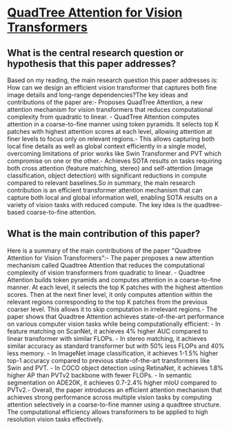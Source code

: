 # [QuadTree Attention for Vision Transformers](https://arxiv.org/abs/2201.02767v2)

## What is the central research question or hypothesis that this paper addresses?

Based on my reading, the main research question this paper addresses is: How can we design an efficient vision transformer that captures both fine image details and long-range dependencies?The key ideas and contributions of the paper are:- Proposes QuadTree Attention, a new attention mechanism for vision transformers that reduces computational complexity from quadratic to linear. - QuadTree Attention computes attention in a coarse-to-fine manner using token pyramids. It selects top K patches with highest attention scores at each level, allowing attention at finer levels to focus only on relevant regions.- This allows capturing both local fine details as well as global context efficiently in a single model, overcoming limitations of prior works like Swin Transformer and PVT which compromise on one or the other.- Achieves SOTA results on tasks requiring both cross attention (feature matching, stereo) and self-attention (image classification, object detection) with significant reductions in compute compared to relevant baselines.So in summary, the main research contribution is an efficient transformer attention mechanism that can capture both local and global information well, enabling SOTA results on a variety of vision tasks with reduced compute. The key idea is the quadtree-based coarse-to-fine attention.


## What is the main contribution of this paper?

Here is a summary of the main contributions of the paper "Quadtree Attention for Vision Transformers":- The paper proposes a new attention mechanism called Quadtree Attention that reduces the computational complexity of vision transformers from quadratic to linear. - Quadtree Attention builds token pyramids and computes attention in a coarse-to-fine manner. At each level, it selects the top K patches with the highest attention scores. Then at the next finer level, it only computes attention within the relevant regions corresponding to the top K patches from the previous coarser level. This allows it to skip computation in irrelevant regions.- The paper shows that Quadtree Attention achieves state-of-the-art performance on various computer vision tasks while being computationally efficient:    - In feature matching on ScanNet, it achieves 4% higher AUC compared to linear transformer with similar FLOPs.    - In stereo matching, it achieves similar accuracy as standard transformer but with 50% less FLOPs and 40% less memory.    - In ImageNet image classification, it achieves 1-1.5% higher top-1 accuracy compared to previous state-of-the-art transformers like Swin and PVT.    - In COCO object detection using RetinaNet, it achieves 1.8% higher AP than PVTv2 backbone with fewer FLOPs.    - In semantic segmentation on ADE20K, it achieves 0.7-2.4% higher mIoU compared to PVTv2.- Overall, the paper introduces an efficient attention mechanism that achieves strong performance across multiple vision tasks by computing attention selectively in a coarse-to-fine manner using a quadtree structure. The computational efficiency allows transformers to be applied to high resolution vision tasks effectively.
